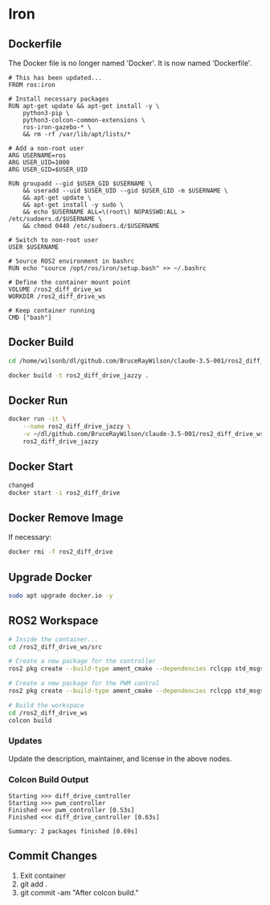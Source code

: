 # Iron

## Dockerfile

The Docker file is no longer named 'Docker'.  It is now named 'Dockerfile'.

```docker
# This has been updated...
FROM ros:iron

# Install necessary packages
RUN apt-get update && apt-get install -y \
    python3-pip \
    python3-colcon-common-extensions \
    ros-iron-gazebo-* \
    && rm -rf /var/lib/apt/lists/*

# Add a non-root user
ARG USERNAME=ros
ARG USER_UID=1000
ARG USER_GID=$USER_UID

RUN groupadd --gid $USER_GID $USERNAME \
    && useradd --uid $USER_UID --gid $USER_GID -m $USERNAME \
    && apt-get update \
    && apt-get install -y sudo \
    && echo $USERNAME ALL=\(root\) NOPASSWD:ALL > /etc/sudoers.d/$USERNAME \
    && chmod 0440 /etc/sudoers.d/$USERNAME

# Switch to non-root user
USER $USERNAME

# Source ROS2 environment in bashrc
RUN echo "source /opt/ros/iron/setup.bash" >> ~/.bashrc

# Define the container mount point
VOLUME /ros2_diff_drive_ws
WORKDIR /ros2_diff_drive_ws

# Keep container running
CMD ["bash"]
```

## Docker Build

```bash
cd /home/wilsonb/dl/github.com/BruceRayWilson/claude-3.5-001/ros2_diff_drive_ws/Docker/

docker build -t ros2_diff_drive_jazzy .
```

## Docker Run

```bash
docker run -it \
    --name ros2_diff_drive_jazzy \
    -v ~/dl/github.com/BruceRayWilson/claude-3.5-001/ros2_diff_drive_ws:/ros2_diff_drive_ws \
    ros2_diff_drive_jazzy
```

## Docker Start

```bash
changed
docker start -i ros2_diff_drive
```

## Docker Remove Image

If necessary:

```bash
docker rmi -f ros2_diff_drive
```

## Upgrade Docker

```bash
sudo apt upgrade docker.io -y
```

## ROS2 Workspace

```bash
# Inside the container...
cd /ros2_diff_drive_ws/src

# Create a new package for the controller
ros2 pkg create --build-type ament_cmake --dependencies rclcpp std_msgs geometry_msgs nav_msgs tf2 tf2_ros -- diff_drive_controller

# Create a new package for the PWM control
ros2 pkg create --build-type ament_cmake --dependencies rclcpp std_msgs -- pwm_controller

# Build the workspace
cd /ros2_diff_drive_ws
colcon build

```

### Updates

Update the description, maintainer, and license in the above nodes.

### Colcon Build Output

```text
Starting >>> diff_drive_controller
Starting >>> pwm_controller
Finished <<< pwm_controller [0.53s]
Finished <<< diff_drive_controller [0.63s]

Summary: 2 packages finished [0.69s]
```

## Commit Changes

1. Exit container
2. git add .
3. git commit -am "After colcon build."
